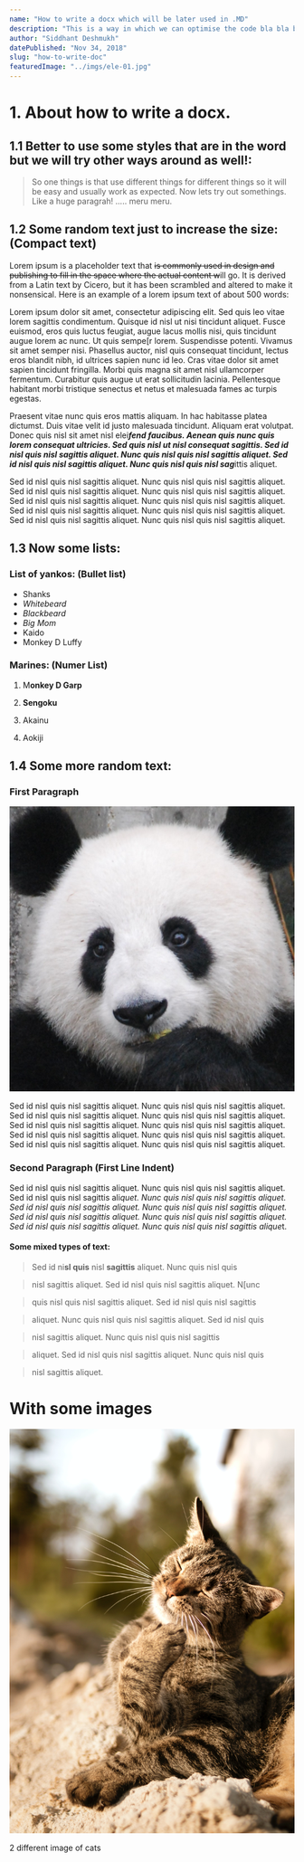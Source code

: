 ```yaml
---
name: "How to write a docx which will be later used in .MD"
description: "This is a way in which we can optimise the code bla bla bla Lorem ipsum dolor sit, amet consectetur adipisicing elit. Aliquid sequi necessitatibus atque omnis neque, dolorem distinctio possimus quis reiciendis repellendus."
author: "Siddhant Deshmukh"
datePublished: "Nov 34, 2018"
slug: "how-to-write-doc"
featuredImage: "../imgs/ele-01.jpg"
---
```


# 1. About how to write a docx. 

## 1.1 Better to use some styles that are in the word but we will try other ways around as well!:

> So one things is that use different things for different things so it
> will be easy and usually work as expected. Now lets try out
> somethings. Like a huge paragrah! ..... meru meru.

## 1.2 Some random text just to increase the size: (Compact text)

Lorem ipsum is a placeholder text that ~~is commonly used in design and
publishing to fill in the space where the actual content w~~ill go. It
is derived from a Latin text by Cicero, but it has been scrambled and
altered to make it nonsensical. Here is an example of a lorem ipsum text
of about 500 words:

Lorem ipsum dolor sit amet, consectetur adipiscing elit. Sed quis leo
vitae lorem sagittis condimentum. Quisque id nisl ut nisi tincidunt
aliquet. Fusce euismod, eros quis luctus feugiat, augue lacus mollis
nisi, quis tincidunt augue lorem ac nunc. Ut quis sempe[r lorem.
Suspendisse potenti. Vivamus sit amet semper nisi. Phasellus auctor,
nisl quis consequat tincidunt, lectus eros blandit nibh, id ultrices
sapien nunc id leo. Cras vitae dolor sit amet sapien tincidunt
fringilla. Morbi quis magna sit amet nisl ullamcorper
fermentum. Curabitur quis augue ut erat sollicitudin
lacinia. Pellentesque habitant morbi tristique senectus et netus et
malesuada fames ac turpis egestas.

Praesent vitae nunc quis eros mattis
aliquam. In hac habitasse platea dictumst. Duis vitae velit id justo
malesuada tincidunt. Aliquam erat volutpat. Donec quis nisl sit amet
nisl elei***fend faucibus. Aenean quis nunc quis lorem consequat
ultricies. Sed quis nisl ut nisl consequat sagittis. Sed id nisl quis
nisl sagittis aliquet. Nunc quis nisl quis nisl sagittis aliquet. Sed id
nisl quis nisl sagittis aliquet. Nunc quis nisl quis nisl sag***ittis
aliquet.

Sed id nisl quis nisl sagittis aliquet. Nunc quis nisl quis nisl
sagittis aliquet. Sed id nisl quis nisl sagittis aliquet. Nunc quis nisl
quis nisl sagittis aliquet. Sed id nisl quis nisl sagittis aliquet. Nunc
quis nisl quis nisl sagittis aliquet. Sed id nisl quis nisl sagittis
aliquet. Nunc quis nisl quis nisl sagittis aliquet. Sed id nisl quis
nisl sagittis aliquet. Nunc quis nisl quis nisl sagittis aliquet.

## 1.3 Now some lists:

### List of yankos: (Bullet list)

  * Shanks
  * *Whitebeard*
  * *Blackbeard*
  * *Big Mom*
  * Kaido
  * Monkey D Luffy

### Marines: (Numer List)

1.  M**onkey D Garp**

2.  **Sengoku**

3.  Akainu

4.  Aokiji

## 1.4 Some more random text:

### First Paragraph 

![image](./image1.jpeg)

Sed id nisl quis nisl sagittis aliquet. Nunc quis nisl quis nisl
sagittis aliquet. Sed id nisl quis nisl sagittis aliquet. Nunc quis nisl
quis nisl sagittis aliquet. Sed id nisl quis nisl sagittis aliquet. Nunc
quis nisl quis nisl sagittis aliquet. Sed id nisl quis nisl sagittis
aliquet. Nunc quis nisl quis nisl sagittis aliquet. Sed id nisl quis
nisl sagittis aliquet. Nunc quis nisl quis nisl sagittis aliquet.

### Second Paragraph (First Line Indent)

Sed id nisl quis nisl sagittis aliquet. Nunc quis nisl quis nisl
sagittis aliquet. Sed id nisl quis nisl sagittis ali*quet. Nunc quis
nisl quis nisl sagittis aliquet. Sed id nisl quis nisl sagittis aliquet.
Nunc quis nisl quis nisl sagittis aliquet. Sed id nisl quis nisl
sagittis aliquet. Nunc quis nisl quis nisl sagittis aliquet. Sed id nisl
quis nisl sagittis aliquet. Nunc quis nisl quis nisl sagittis alique*t.

#### Some mixed types of text:

> Sed id ni**sl quis** nisl **sagittis** aliquet. Nunc quis nisl quis

> nisl sagittis aliquet. Sed id nisl quis nisl sagittis aliquet. N[unc

> quis nisl quis nisl sagittis aliquet. Sed id nisl quis nisl sagittis

> aliquet. Nunc quis nisl quis nisl sagittis aliquet. Sed id nisl quis

> nisl sagittis aliquet. Nunc quis nisl quis nisl sagittis

> aliquet. Sed id nisl quis nisl sagittis aliquet. Nunc quis nisl quis

> nisl sagittis aliquet.

# With some images

![image](./image2.jpeg)

2 different image of cats
